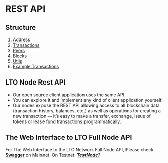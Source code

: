 # REST API

## Structure

1. [Address](address.md)
2. [Transactions](lease_transactions.md)
3. [Peers](peers.md)
4. [Blocks](blocks.md)
5. [Utils](utils.md)
6. [Example Transactions](example_transactions.md)

## LTO Node Rest API

* Our open source client application uses the same API.
* You can explore it and implement any kind of client application yourself.
* Our nodes expose the REST API allowing access to all blockchain data \(transaction history, balances, etc.\) as well as operations for creating a new transaction — it’s easy to make a transfer, exchange, issue of tokens or lease fund transactions programmatically.

## The Web Interface to LTO Full Node API

For The Web Interface to the LTO Network Full Node API, Please check [**Swagger**](https://nodes.lto.network) on Mainnet. On Testnet: [_**TestNode1**_](https://testnet.lto.network)

